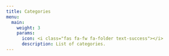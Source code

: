 ```yaml
---
title: Categories
menu:
  main:
    weight: 3
    params:
      icon: <i class="fas fa-fw fa-folder text-success"></i>
      description: List of categories.
---
```

